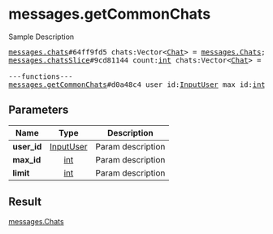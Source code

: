 # messages.getCommonChats

Sample Description

<pre>
<a href="../constructor/messages.chats.md">messages.chats</a>#64ff9fd5 chats:Vector&lt;<a href="../type/Chat.md">Chat</a>&gt; = <a href="../type/messages.Chats.md">messages.Chats</a>;
<a href="../constructor/messages.chatsSlice.md">messages.chatsSlice</a>#9cd81144 count:<a href="../type/int.md">int</a> chats:Vector&lt;<a href="../type/Chat.md">Chat</a>&gt; = <a href="../type/messages.Chats.md">messages.Chats</a>;

---functions---
<a href="../method/messages.getCommonChats.md">messages.getCommonChats</a>#d0a48c4 user_id:<a href="../type/InputUser.md">InputUser</a> max_id:<a href="../type/int.md">int</a> limit:<a href="../type/int.md">int</a> = <a href="../type/messages.Chats.md">messages.Chats</a>;
</pre>
## Parameters

| Name | Type | Description |
|------|:----:|-------------|
| **user_id** | <a href="../type/InputUser.md">InputUser</a> | Param description |
| **max_id** | <a href="../type/int.md">int</a> | Param description |
| **limit** | <a href="../type/int.md">int</a> | Param description |

## Result

<a href="../type/messages.Chats.md">messages.Chats</a>

